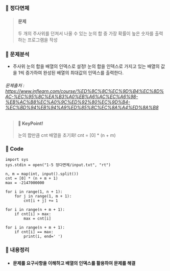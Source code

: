 ### 🥉 정다면체

> #### 문제
>
> 두 개의 주사위를 던져서 나올 수 있는 눈의 합 중 가장 확률이 높은 숫자를 출력하는 프로그램을 작성

### 📌 문제분석

- 주사위 눈의 합을 배열의 인덱스로 설정! 눈의 합을 인덱스로 가지고 있는 배열의 값을 1씩 증가하여 완성된 배열의 최대값의 인덱스를 출력한다.

###### 문제출처 : https://www.inflearn.com/course/%ED%8C%8C%EC%9D%B4%EC%8D%AC-%EC%95%8C%EA%B3%A0%EB%A6%AC%EC%A6%98-%EB%AC%B8%EC%A0%9C%ED%92%80%EC%9D%B4-%EC%BD%94%EB%94%A9%ED%85%8C%EC%8A%A4%ED%8A%B8

> #### 🔑 KeyPoint!
>
> 눈의 합만큼 cnt 배열을 초기화! cnt = [0] \* (n + m)

### 🔌 Code

```
import sys
sys.stdin = open("1-5 정다면체/input.txt", "rt")

n, m = map(int, input().split())
cnt = [0] * (n + m + 1)
max = -2147000000

for i in range(1, n + 1):
    for j in range(1, m + 1):
        cnt[i + j] += 1

for i in range(n + m + 1):
    if cnt[i] > max:
        max = cnt[i]

for i in range(n + m + 1):
    if cnt[i] == max:
        print(i, end=' ')
```

### 📃 내용정리

- #### 문제를 요구사항을 이해하고 배열의 인덱스를 활용하여 문제를 해결
